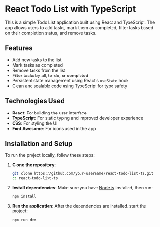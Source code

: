 # React Todo List with TypeScript

This is a simple Todo List application built using React and TypeScript. The app allows users to add tasks, mark them as completed, filter tasks based on their completion status, and remove tasks.

## Features

- Add new tasks to the list
- Mark tasks as completed
- Remove tasks from the list
- Filter tasks by all, to-do, or completed
- Persistent state management using React's `useState` hook
- Clean and scalable code using TypeScript for type safety


## Technologies Used

- **React**: For building the user interface
- **TypeScript**: For static typing and improved developer experience
- **CSS**: For styling the UI
- **Font Awesome**: For icons used in the app

## Installation and Setup

To run the project locally, follow these steps:

1. **Clone the repository**:
    ```bash
    git clone https://github.com/your-username/react-todo-list-ts.git
    cd react-todo-list-ts
    ```

2. **Install dependencies**:
    Make sure you have [Node.js](https://nodejs.org/) installed, then run:
    ```bash
    npm install
    ```

3. **Run the application**:
    After the dependencies are installed, start the project:
    ```bash
    npm run dev
    ```

